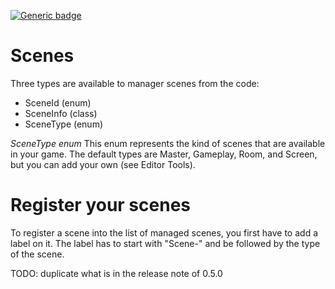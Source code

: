 [![Generic badge](https://img.shields.io/badge/Status-WIP-yellow.svg)](https://shields.io/)

# Scenes

Three types are available to manager scenes from the code:
- SceneId (enum)
- SceneInfo (class)
- SceneType (enum)

*SceneType enum*
This enum represents the kind of scenes that are available in your game. The default types are Master, Gameplay, Room, and Screen, but you can add your own (see Editor Tools).

# Register your scenes
To register a scene into the list of managed scenes, you first have to add a label on it. The label has to start with "Scene-" and be followed by the type of the scene.

TODO: duplicate what is in the release note of 0.5.0